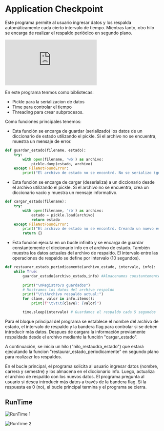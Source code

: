 # Application Checkpoint

Este programa permite al usuario ingresar datos y los respalda automáticamente cada cierto intervalo de tiempo. Mientras tanto, otro hilo se encarga de realizar el respaldo periódico en segundo plano. 

![Programa](https://github.com/EfrainRP/Computacion_tolerante_a_fallas/blob/main/Principios%20de%20prevencion%20de%20defectos/Application%20checkpoiting/example_pickle.py)

En este programa tenmos como bibliotecas:
- Pickle para la serializacion de datos
- Time para controlar el tiempo
- Threading para crear subprocesos.

Como funciones principales tenemos: 
- Esta función se encarga de guardar (serializado) los datos de un diccionario de estado utilizando el pickle. Si el archivo no se encuentra, muestra un mensaje de error.
```python
def guardar_estado(filename, estado):
    try: 
        with open(filename, 'wb') as archivo:
            pickle.dump(estado, archivo)    
    except FileNotFoundError:
        print("El archivo de estado no se encontró. No se serializo (guardo) nada")
```

- Esta función se encarga de cargar (deserializa) a un diccionario desde el archivo utilizando el pickle. Si el archivo no se encuentra, crea un diccionario vacío y muestra un mensaje informativo.
```python
def cargar_estado(filename):
    try:
        with open(filename, 'rb') as archivo:
            estado = pickle.load(archivo)
            return estado
    except FileNotFoundError:
        print("El archivo de estado no se encontró. Creando un nuevo estado vacío.")
        return {}
```

- Esta función ejecuta en un bucle infinito y se encarga de guardar constantemente el diccionario info en el archivo de estado. También muestra los datos actuales del archivo de respaldo. El intervalo entre las operaciones de respaldo se define por intervalo (10 segundos).
```python
def restaurar_estado_periodicamente(archivo_estado, intervalo, info):
    while True:
        guardar_estado(archivo_estado,info) #Almacenamos constantemente lo que tengamos en 'info' del hilo principal
        
        print("\nRegistro/s guardados")
        # Mostramos los datos del archivo respaldo
        print("\t\tArchivo respaldo actual:")
        for clave, valor in info.items():
            print(f"\t\t\t{clave}: {valor}")

        time.sleep(intervalo) # Guardamos el respaldo cada 5 segundos
```

Para el bloque principal del programa se establece el nombre del archivo de estado, el intervalo de respaldo y la bandera flag para controlar si se deben introducir más datos. Despues de cargara la información previamente respaldada desde el archivo mediante la función "cargar_estado". 

A continuación, se inicia un hilo ("hilo_restaudra_estado") que estará ejecutando la funcion "restaurar_estado_periodicamente" en segundo plano para realizazr los respaldos.

En el bucle principal, el programa solicita al usuario ingresar datos (nombre, carrera y semestre) y los almacena en el diccionario info. Luego, actualiza el archivo de respaldo con los nuevos datos.
El programa pregunta al usuario si desea introducir más datos a través de la bandera flag. Si la respuesta es 0 (no), el bucle principal termina y el programa se cierra.

## RunTime
![RunTime 1](https://github.com/EfrainRP/Computacion_tolerante_a_fallas/blob/main/Principios%20de%20prevencion%20de%20defectos/Application%20checkpoiting/Images/RunTime1.PNG)

![RunTime 2](https://github.com/EfrainRP/Computacion_tolerante_a_fallas/blob/main/Principios%20de%20prevencion%20de%20defectos/Application%20checkpoiting/Images/RunTime2.PNG)
